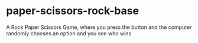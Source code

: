 # paper-scissors-rock-base

A Rock Paper Scissors Game, where you press the button and the computer randomly chooses an option and you see who wins
